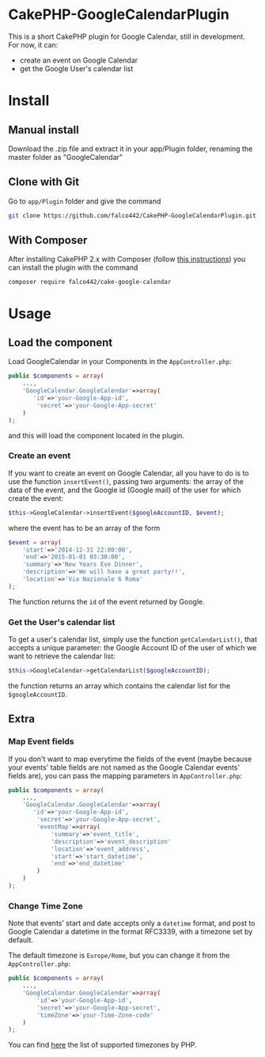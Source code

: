 # CakePHP-GoogleCalendarPlugin
This is a short CakePHP plugin for Google Calendar, still in development. For now, it can:

* create an event on Google Calendar
* get the Google User's calendar list

# Install

## Manual install

Download the .zip file and extract it in your app/Plugin folder, renaming the master folder as "GoogleCalendar"

## Clone with Git

Go to `app/Plugin` folder and give the command

```bash
git clone https://github.com/falco442/CakePHP-GoogleCalendarPlugin.git GoogleCalendar
```

## With Composer

After installing CakePHP 2.x with Composer (follow [this instructions](https://book.cakephp.org/2.0/en/installation/advanced-installation.html#installing-cakephp-with-composer)) you can install the plugin with the command

```
composer require falco442/cake-google-calendar
```

# Usage

## Load the component

Load GoogleCalendar in your Components in the `AppController.php`:

```php
public $components = array(
    ...,
    'GoogleCalendar.GoogleCalendar'=>array(
       'id'=>'your-Google-App-id',
        'secret'=>'your-Google-App-secret'        
    )
);
```

and this will load the component located in the plugin.

### Create an event

If you want to create an event on Google Calendar, all you have to do is to use the function `insertEvent()`, passing two arguments: the array of the data of the event, and the Google id (Google mail) of the user for which create the event:

```php
$this->GoogleCalendar->insertEvent($googleAccountID, $event);
```

where the event has to be an array of the form

```php
$event = array(
    'start'=>'2014-12-31 22:00:00',
    'end'=>'2015-01-01 03:30:00',
    'summary'=>'New Years Eve Dinner',
    'description'=>'We will have a great party!!',
    'location'=>'Via Nazionale 6 Roma'
);
```

The function returns the `id` of the event returned by Google.

### Get the User's calendar list

To get a user's calendar list, simply use the function `getCalendarList()`, that accepts a unique parameter: the Google Account ID of the user of which we want to retrieve the calendar list:

```php
$this->GoogleCalendar->getCalendarList($googleAccountID);

```

the function returns an array which contains the calendar list for the `$googleAccountID`.

## Extra

### Map Event fields

If you don't want to map everytime the fields of the event (maybe because your events' table fields are not named as the Google Calendar events' fields are), you can pass the mapping parameters in `AppController.php`:

```php
public $components = array(
    ...,
    'GoogleCalendar.GoogleCalendar'=>array(
       'id'=>'your-Google-App-id',
        'secret'=>'your-Google-App-secret',
        'eventMap'=>array(
            'summary'=>'event_title',
            'description'=>'event_description'
            'location'=>'event_address',
            'start'=>'start_datetime',
            'end'=>'end_datetime'
        )
    )
);
```

### Change Time Zone

Note that events' start and date accepts only a `datetime` format, and post to Google Calendar a datetime in the format RFC3339, with a timezone set by default.

The default timezone is `Europe/Rome`, but you can change it from the `AppController.php`:

```php
public $components = array(
    ...,
    'GoogleCalendar.GoogleCalendar'=>array(
        'id'=>'your-Google-App-id',
        'secret'=>'your-Google-App-secret',
        'timeZone'=>'your-Time-Zone-code'
    )
);
```

You can find [here](http://php.net/manual/en/timezones.php) the list of supported timezones by PHP.
